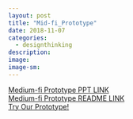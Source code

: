 ```yaml
---
layout: post
title: "Mid-fi_Prototype"
date: 2018-11-07
categories:
  - designthinking
description:
image:
image-sm:
---
```

<a href="/midfi_ppt.pptx">Medium-fi Prototype PPT LINK </a> <br>
<a href="/midfi_readme.pdf">Medium-fi Prototype README LINK </a> <br>
<a href="https://marvelapp.com/a603bfa">Try Our Prototype! </a>
